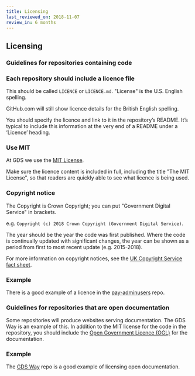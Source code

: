 ```yaml
---
title: Licensing
last_reviewed_on: 2018-11-07
review_in: 6 months
---
```


## Licensing

### Guidelines for repositories containing code

### Each repository should include a licence file

This should be called `LICENCE` or `LICENCE.md`. "License" is the U.S. English
spelling.

GitHub.com will still show licence details for the British English spelling.

You should specify the licence and link to it in the repository’s README. It’s
typical to include this information at the very end of a README under a
‘Licence’ heading.

### Use MIT

At GDS we use the [MIT License][mit-license].

Make sure the licence content is included in full, including the title "The MIT
License", so that readers are quickly able to see what licence is being used.

### Copyright notice

The Copyright is Crown Copyright; you can put "Government Digital Service" in
brackets.

e.g. `Copyright (c) 2018 Crown Copyright (Government Digital Service)`.

The year should be the year the code was first published. Where the code is
continually updated with significant changes, the year can be shown as a period
from first to most recent update (e.g. 2015-2018).

For more information on copyright notices, see the [UK Copyright Service fact
sheet][uk-fact-sheet].

### Example

There is a good example of a licence in the [pay-adminusers][pay-licence] repo.

### Guidelines for repositories that are open documentation

Some repositories will produce websites serving documentation. The GDS Way is
an example of this. In addition to the MIT license for the code in the
repository, you should include the [Open Government Licence (OGL)][ogl-licence]
for the documentation.

### Example

The [GDS Way][gds-way] repo is a good example of licensing open documentation.

[mit-license]: https://opensource.org/licenses/MIT
[uk-fact-sheet]: https://www.copyrightservice.co.uk/copyright/p03_copyright_notices
[pay-licence]: https://github.com/alphagov/pay-adminusers/blob/master/LICENCE
[ogl-licence]: https://www.nationalarchives.gov.uk/doc/open-government-licence/version/3/
[gds-way]: https://github.com/alphagov/gds-way
